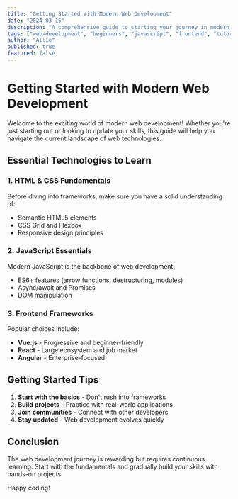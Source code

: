 ```yaml
---
title: "Getting Started with Modern Web Development"
date: "2024-03-15"
description: "A comprehensive guide to starting your journey in modern web development, covering essential tools, frameworks, and best practices."
tags: ["web-development", "beginners", "javascript", "frontend", "tutorial"]
author: "Allie"
published: true
featured: false
---
```


# Getting Started with Modern Web Development

Welcome to the exciting world of modern web development! Whether you're just starting out or looking to update your skills, this guide will help you navigate the current landscape of web technologies.

## Essential Technologies to Learn

### 1. HTML & CSS Fundamentals
Before diving into frameworks, make sure you have a solid understanding of:
- Semantic HTML5 elements
- CSS Grid and Flexbox
- Responsive design principles

### 2. JavaScript Essentials
Modern JavaScript is the backbone of web development:
- ES6+ features (arrow functions, destructuring, modules)
- Async/await and Promises
- DOM manipulation

### 3. Frontend Frameworks
Popular choices include:
- **Vue.js** - Progressive and beginner-friendly
- **React** - Large ecosystem and job market
- **Angular** - Enterprise-focused

## Getting Started Tips

1. **Start with the basics** - Don't rush into frameworks
2. **Build projects** - Practice with real-world applications
3. **Join communities** - Connect with other developers
4. **Stay updated** - Web development evolves quickly

## Conclusion

The web development journey is rewarding but requires continuous learning. Start with the fundamentals and gradually build your skills with hands-on projects.

Happy coding!